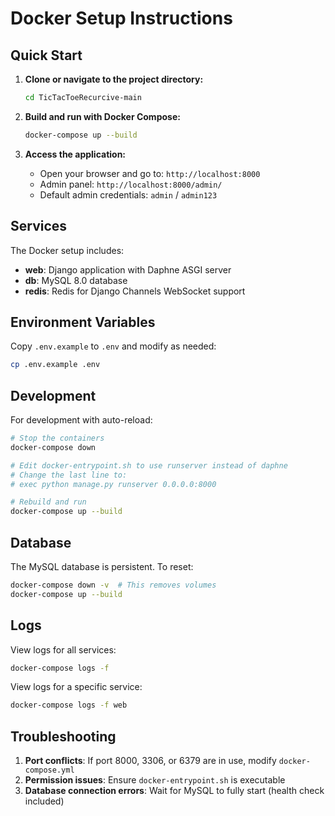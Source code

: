 # Docker Setup Instructions

## Quick Start

1. **Clone or navigate to the project directory:**
   ```bash
   cd TicTacToeRecurcive-main
   ```

2. **Build and run with Docker Compose:**
   ```bash
   docker-compose up --build
   ```

3. **Access the application:**
   - Open your browser and go to: `http://localhost:8000`
   - Admin panel: `http://localhost:8000/admin/`
   - Default admin credentials: `admin` / `admin123`

## Services

The Docker setup includes:

- **web**: Django application with Daphne ASGI server
- **db**: MySQL 8.0 database
- **redis**: Redis for Django Channels WebSocket support

## Environment Variables

Copy `.env.example` to `.env` and modify as needed:

```bash
cp .env.example .env
```

## Development

For development with auto-reload:

```bash
# Stop the containers
docker-compose down

# Edit docker-entrypoint.sh to use runserver instead of daphne
# Change the last line to:
# exec python manage.py runserver 0.0.0.0:8000

# Rebuild and run
docker-compose up --build
```

## Database

The MySQL database is persistent. To reset:

```bash
docker-compose down -v  # This removes volumes
docker-compose up --build
```

## Logs

View logs for all services:
```bash
docker-compose logs -f
```

View logs for a specific service:
```bash
docker-compose logs -f web
```

## Troubleshooting

1. **Port conflicts**: If port 8000, 3306, or 6379 are in use, modify `docker-compose.yml`
2. **Permission issues**: Ensure `docker-entrypoint.sh` is executable
3. **Database connection errors**: Wait for MySQL to fully start (health check included)
